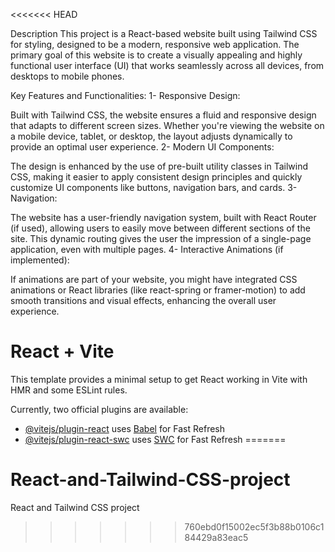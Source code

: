 <<<<<<< HEAD

Description
This project is a React-based website built using Tailwind CSS for styling, designed to be a modern, responsive web application. The primary goal of this website is to create a visually appealing and highly functional user interface (UI) that works seamlessly across all devices, from desktops to mobile phones.

Key Features and Functionalities:
1- Responsive Design:

Built with Tailwind CSS, the website ensures a fluid and responsive design that adapts to different screen sizes. Whether you're viewing the website on a mobile device, tablet, or desktop, the layout adjusts dynamically to provide an optimal user experience.
2- Modern UI Components:

The design is enhanced by the use of pre-built utility classes in Tailwind CSS, making it easier to apply consistent design principles and quickly customize UI components like buttons, navigation bars, and cards.
3- Navigation:

The website has a user-friendly navigation system, built with React Router (if used), allowing users to easily move between different sections of the site. This dynamic routing gives the user the impression of a single-page application, even with multiple pages.
4- Interactive Animations (if implemented):

If animations are part of your website, you might have integrated CSS animations or React libraries (like react-spring or framer-motion) to add smooth transitions and visual effects, enhancing the overall user experience.



# React + Vite

This template provides a minimal setup to get React working in Vite with HMR and some ESLint rules.

Currently, two official plugins are available:

- [@vitejs/plugin-react](https://github.com/vitejs/vite-plugin-react/blob/main/packages/plugin-react/README.md) uses [Babel](https://babeljs.io/) for Fast Refresh
- [@vitejs/plugin-react-swc](https://github.com/vitejs/vite-plugin-react-swc) uses [SWC](https://swc.rs/) for Fast Refresh
=======
# React-and-Tailwind-CSS-project
React and Tailwind CSS project
>>>>>>> 760ebd0f15002ec5f3b88b0106c184429a83eac5
